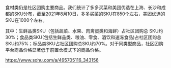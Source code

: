 食材类仍是社区团购主要商品。我们统计了多多买菜和美团优选在上海、长沙和成都的SKU分布，截至2021年8月10日，多多买菜的SKU在850个左右，美团优选的SKU在1000个左右。

其中：生鲜品类SKU（包括蔬菜、水果、肉禽蛋类和海鲜）占社区团购总 SKU约30%；食品类SKU(包括生鲜品类、粮油、零食、酒饮和速冻食品)占社区团购总SKU约75%；标品类SKU占社区团购总SKU约70%。对于同类型商品，社区团购平台商品价格显著低于前置仓模式下的商品价格。

https://www.sohu.com/a/495705116_343156

